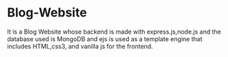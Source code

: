 # Blog-Website
It is a Blog Website whose backend is made with express.js,node.js and the database used is MongoDB and ejs is used as a template engine that includes HTML,css3, and vanilla js for the frontend.
